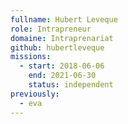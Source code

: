 ```yaml
---
fullname: Hubert Leveque
role: Intrapreneur
domaine: Intraprenariat
github: hubertleveque
missions:
  - start: 2018-06-06
    end: 2021-06-30
    status: independent
previously:
  - eva
---
```

